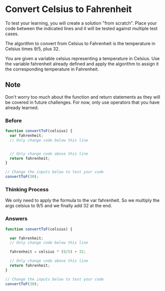 # Convert Celsius to Fahrenheit

To test your learning, you will create a solution "from scratch".
Place your code between the indicated lines and it will be tested against
multiple test cases.

The algorithm to convert from Celsius to Fahrenheit is the temperature
in Celsius times 9/5, plus 32.

You are given a variable celsius representing a temperature in Celsius.
Use the variable fahrenheit already defined and apply the algorithm to assign
it the corresponding temperature in Fahrenheit.

## Note
Don't worry too much about the function and return statements as they will be covered in future challenges. For now, only use operators that you have already learned.

### Before

```javascript
function convertToF(celsius) {
  var fahrenheit;
  // Only change code below this line


  // Only change code above this line
  return fahrenheit;
}

// Change the inputs below to test your code
convertToF(30);
```

### Thinking Process

We only need to apply the formula to the var fahrenheit. So we multiply
the args celsius to 9/5 and we finally add 32 at the end.

### Answers

```javascript
function convertToF(celsius) {

  var fahrenheit;
  // Only change code below this line

  fahrenheit = celsius * (9/5) + 32;

  // Only change code above this line
  return fahrenheit;
}

// Change the inputs below to test your code
convertToF(30);
```
